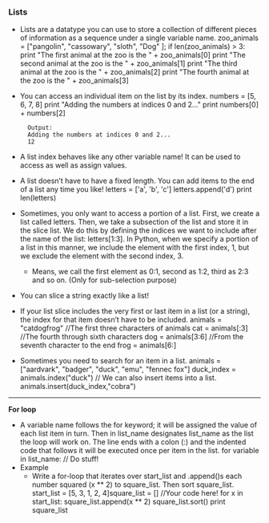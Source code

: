 ### **Lists**
- Lists are a datatype you can use to store a collection of different pieces of information as a sequence under a single variable name.
        zoo_animals = ["pangolin", "cassowary", "sloth", "Dog" ];
        if len(zoo_animals) > 3:
        print "The first animal at the zoo is the " + zoo_animals[0]
        print "The second animal at the zoo is the " + zoo_animals[1]
        print "The third animal at the zoo is the " + zoo_animals[2]
        print "The fourth animal at the zoo is the " + zoo_animals[3]

- You can access an individual item on the list by its index.
        numbers = [5, 6, 7, 8]
        print "Adding the numbers at indices 0 and 2..."
        print numbers[0] + numbers[2]

        Output:
        Adding the numbers at indices 0 and 2...
        12

- A list index behaves like any other variable name! It can be used to access as well as assign values.
- A list doesn’t have to have a fixed length. You can add items to the end of a list any time you like!
      letters = ['a', 'b', 'c']
      letters.append('d')
      print len(letters)
- Sometimes, you only want to access a portion of a list.
First, we create a list called letters.
Then, we take a subsection of the list and store it in the slice list. We do this by defining the indices we want to include after the name of the list: letters[1:3]. In Python, when we specify a portion of a list in this manner, we include the element with the first index, 1, but we exclude the element with the second index, 3.
  - Means, we call the first element as 0:1, second as 1:2, third as 2:3 and so on. (Only for sub-selection purpose)
- You can slice a string exactly like a list!
- If your list slice includes the very first or last item in a list (or a string), the index for that item doesn’t have to be included.
      animals = "catdogfrog"
      //The first three characters of animals
      cat = animals[:3]
      //The fourth through sixth characters
      dog = animals[3:6]
      //From the seventh character to the end
      frog = animals[6:]
- Sometimes you need to search for an item in a list.
      animals = ["aardvark", "badger", "duck", "emu", "fennec fox"]
      duck_index = animals.index("duck")
      // We can also insert items into a list.
      animals.insert(duck_index,"cobra")
--------------------------------------------------
**For loop**
- A variable name follows the for keyword; it will be assigned the value of each list item in turn.
Then in list_name designates list_name as the list the loop will work on. The line ends with a colon (:) and the indented code that follows it will be executed once per item in the list.
      for variable in list_name:
      // Do stuff!
- Example
  -  Write a for-loop that iterates over start_list and .append()s each number squared (x ** 2) to square_list. Then sort square_list.
          start_list = [5, 3, 1, 2, 4]square_list = []
  //Your code here!
  for x in start_list:
    square_list.append(x ** 2)
    square_list.sort()
  print square_list
